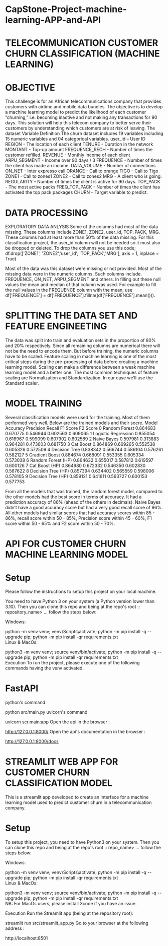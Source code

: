 # CapStone-Project-machine-learning-APP-and-API

# TELECOMMUNICATION CUSTOMER CHURN CLASSIFICATION (MACHINE LEARNING)
# OBJECTIVE
This challenge is for an African telecommunications company that provides customers with airtime and mobile data bundles. The objective is to develop a machine learning model to predict the likelihood of each customer “churning,” i.e. becoming inactive and not making any transactions for 90 days. This solution will help this telecom company to better serve their customers by understanding which customers are at risk of leaving.
The dataset Variable Definition
The churn dataset includes 19 variables including 15 numeric variables and 04 categorical variables.
user_id – User ID
REGION - The location of each client
TENURE - Duration in the network
MONTANT - Top-up amount
FREQUENCE_RECH - Number of times the customer refilled.
REVENUE - Monthly income of each client
ARPU_SEGMENT - Income over 90 days / 3
FREQUENCE - Number of times the client has made an income.
DATA_VOLUME - Number of connections
ON_NET - Inter expresso call
ORANGE - Call to orange
TIGO - Call to Tigo
ZONE1 - Call to zones1
ZONE2 - Call to zones2
MRG - A client who is going.
REGULARITY - Number of times the client is active for 90 days.
TOP_PACK - The most active packs
FREQ_TOP_PACK - Number of times the client has activated the top pack packages
CHURN – Target variable to predict.


# DATA PROCESSING
EXPLORATORY DATA ANLYSIS 
Some of the columns had most of the data missing. These columns include ZONE1, ZONE2, user_id, TOP_PACK, MRG. These columns had at least more than 50% of the data missing. For this classification project, the user_id column will not be needed so it must also be dropped or deleted. To drop the columns you use this code; df.drop(['ZONE1', 'ZONE2','user_id', 'TOP_PACK','MRG'], axis = 1, inplace = True)

Most of the data was this dataset were missing or not provided. Most of the missing data were in the numeric columns. Such columns include. FREQUENCE, ON_NET, ARPU_SEGMENT and others. In filling out these null values the mean and median of that column was used. For example to fill the null values in the FREQUENCE  column with the mean, use df['FREQUENCE'] = df['FREQUENCE'].fillna((df['FREQUENCE'].mean())). 

# SPLITTING THE DATA SET AND FEATURE ENGINEETING
The data was split into train and evaluation sets in the proportion of 80% and 20% respectively. 
Since all remaining columns are numerical there will not be the need to encode them. But before training, the numeric columns have to be scaled. Feature scaling in machine learning is one of the most critical steps during the pre-processing of data before creating a machine learning model. Scaling can make a difference between a weak machine learning model and a better one. The most common techniques of feature scaling are Normalization and Standardization. In our case we’ll use the Standard scaler.

# MODEL TRAINING
Several classification models were used for the training. Most of them performed very well. Below are the trained models and  their socre.
                 Model  Accuracy  Precision    Recall  F1 Score  F2 Score
0        Random Forest  0.864683   0.670775  0.546944  0.602563  0.609065
1  Logictic Regression  0.855054   0.616967  0.599099  0.607902  0.602589
2          Naive Bayes  0.597981   0.313883  0.964281  0.473603  0.681750
3            Cat Boost  0.864869   0.669265  0.552538  0.605326  0.572509
4        Decision Tree  0.838342   0.566744  0.586104  0.576261  0.582127
5       Gradient Boost  0.864674   0.668091  0.553355  0.605334  0.573038
6   Random Forest (HP)  0.864632   0.655017  0.587812  0.619597  0.600126
7       Cat Boost (HP)  0.864980   0.672332  0.546350  0.602830  0.567622
8   Decision Tree (HP)  0.857394   0.634402  0.565559  0.598006  0.578105
9   Decision Tree (HP)  0.859121   0.641611  0.563727  0.600153  0.577753

From all the models that was trained, the random forest model, compared to the other models had the best score in terms of accuracy. It had a prediction accuracy of 86% (ahead of the others in decimals). Naive Bayes didn’t have a good accuracy score but had a very good recall score of 96%. All other models had similar scores that had accuracy scores within 85 - 86%, recall score within 50 - 85%, Precision score within 45 - 60%, F1 score within 50 - 65% and F2 score within 50 - 70%.


# API FOR CUSTOMER CHURN MACHINE LEARNING MODEL

# Setup
Please follow the instructions to setup this project on your local machine.

You need to have Python 3 on your system (a Python version lower than 3.10). Then you can clone this repo and being at the repo's root :: repository_name> ... follow the steps below:

Windows:

  python -m venv venv; venv\Scripts\activate; python -m pip install -q --upgrade pip; python -m pip install -qr requirements.txt  
Linux & MacOs:

  python3 -m venv venv; source venv/bin/activate; python -m pip install -q --upgrade pip; python -m pip install -qr requirements.txt  
Execution
To run the project, please execute one of the following commands having the venv activated.

# FastAPI

python's command

  python src/main.py 
uvicorn's command

  uvicorn scr.main:app 
Open the api in the browser :

  http://127.0.0.1:8000/
Open the api's documentation in the browser :

  http://127.0.0.1:8000/docs


# STREAMLIT WEB APP FOR CUSTOMER CHURN CLASSIFICATION MODEL

This is a streamlit app developed to create an interface for a machine learning model used to predict customer churn in a telecommunication company.

# Setup
To setup this project, you need to have Python3 on your system. Then you can clone this repo and being at the repo's root :: repo_name> ... follow the steps below:

Windows:

  python -m venv venv; venv\Scripts\activate; python -m pip install -q --upgrade pip; python -m pip install -qr requirements.txt  
Linux & MacOs:

  python3 -m venv venv; source venv/bin/activate; python -m pip install -q --upgrade pip; python -m pip install -qr requirements.txt  
NB: For MacOs users, please install Xcode if you have an issue.

Execution
Run the Streamlit app (being at the repository root):

  streamlit run src/streamlit_app.py
Go to your browser at the following address :

http://localhost:8501
